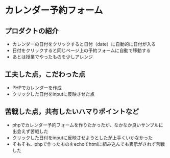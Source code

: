 # カレンダー予約フォーム

## プロダクトの紹介

- カレンダーの日付をクリックすると日付（date）に自動的に日付が入る
- 日付をクリックすると同じページ上の予約フォームに自動で移動する
- あとは授業でやったものを少しアレンジ

## 工夫した点，こだわった点

- PHPでカレンダーを作成
- クリックした日付をinputに反映させた点

## 苦戦した点，共有したいハマりポイントなど

- phpでカレンダー予約フォームを作りたかったが、なかなか良いサンプルに出会えず苦戦した
- クリックした日付をinputに反映させようとしたが上手くいかなかった
- そもそも、phpで作ったものをechoでhtmlに組み込んでも表示がされず苦戦した